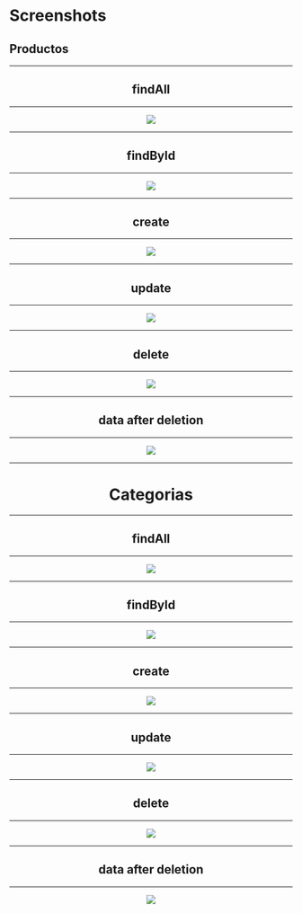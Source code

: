 

<div align="left">

  # Screenshots

</div>

<div align="left">

  ## Productos

</div>

--------------


<div align="center">

  ## findAll
  ------------------
  <img src="./screenshoots/products/findAll.png">
</div>


<div align="center">

  ------------------
  ## findById
  ------------------

  <img src="./screenshoots/products/findById.png">
</div>

<div align="center">

  ------------------
  ## create
  ------------------

  <img src="./screenshoots/products/create.png">
</div>

<div align="center">

  ------------------
  ## update
  ------------------

  <img src="./screenshoots/products/update.png">
</div>


<div align="center">

  ------------------
  ## delete
  ------------------

  <img src="./screenshoots/products/deleteRequest.png">
</div>


<div align="center">

  ------------------
  ## data after deletion
  ------------------

  <img src="./screenshoots/products/afterDeletion.png">
</div>

-------------------

<div align="center">

  # Categorias

</div>

-------------------


<div align="center">

  ## findAll
  ------------------

  <img src="./screenshoots/categories/findAll.png">
</div>


<div align="center">

  ------------------
  ## findById
  ------------------

  <img src="./screenshoots/categories/findById.png">
</div>

<div align="center">

  ------------------
  ## create
  ------------------

  <img src="./screenshoots/categories/create.png">
</div>

<div align="center">

  ------------------
  ## update
  ------------------

  <img src="./screenshoots/categories/update.png">
</div>


<div align="center">

  ------------------
  ## delete
  ------------------

  <img src="./screenshoots/categories/delete.png">
</div>


<div align="center">

  ------------------
  ## data after deletion
  ------------------

  <img src="./screenshoots/categories/afterDeletion.png">
</div>



